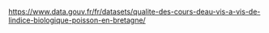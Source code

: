 https://www.data.gouv.fr/fr/datasets/qualite-des-cours-deau-vis-a-vis-de-lindice-biologique-poisson-en-bretagne/
